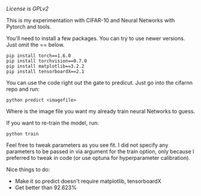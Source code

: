 *License is GPLv2*

This is my experimentation with CIFAR-10 and Neural Networks with Pytorch and
tools.

You'll need to install a few packages. You can try to use newer versions. Just
omit the ==<version> below.

```
pip install torch==1.6.0
pip install torchvision==0.7.0
pip install matplotlib==3.2.2
pip install tensorboardX==2.1
```

You can use the code right out the gate to predicut.  Just go into the cifarnn
repo and run:
```
python predict <imagefile>
```
Where <imagefile> is the image file you want my already train neural Networks
to guess.

If you want to re-train the model, run:
```
python train
```

Feel free to tweak parameters as you see fit.  I did not specify any parameters
to be passed in via argument for the train option, only because I preferred to 
tweak in code (or use optuna for hyperparameter calibration).

Nice things to do:
  - Make it so predict doesn't require matplotlib, tensorboardX
  - Get better than 92.623%
